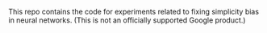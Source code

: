 This repo contains the code for experiments related to fixing simplicity bias in neural networks.
(This is not an officially supported Google product.)

